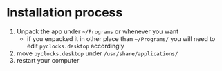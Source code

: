 # Installation process
1. Unpack the app under ``~/Programs`` or whenever you want
    - if you enpacked it in other place than ``~/Programs/`` you will need to edit ``pyclocks.desktop`` accordingly
2. move ``pyclocks.desktop`` under ``/usr/share/applications/``
3. restart your computer
